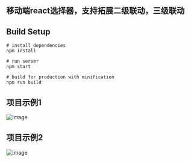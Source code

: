 ## 移动端react选择器，支持拓展二级联动，三级联动

## Build Setup

```
# install dependencies
npm install

# run server
npm start

# build for production with minification
npm run build

```

## 项目示例1
![image](https://github.com/springalskey/picker/blob/master/src/assets/demo1.jpeg)

## 项目示例2
![image](https://github.com/springalskey/picker/blob/master/src/assets/demo2.jpeg)

